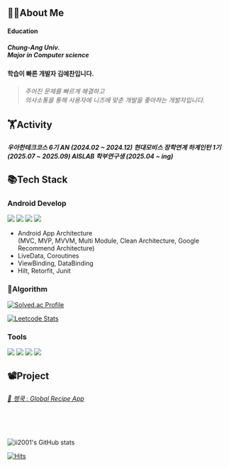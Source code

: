 <h2>🙇‍♂️About Me</h2>

<h4>
    Education
</h4>
<h5>
    Chung-Ang Univ.
    <br>
    Major in Computer science
</h5>

<h4>학습이 빠른 개발자 김예찬입니다.</h4> 

<blockquote>
  <h6>
    주어진 문제를 빠르게 해결하고<br>
    의사소통을 통해 사용자에 니즈에 맞춘 개발을 좋아하는 개발자입니다.
  </h6>
</blockquote>

<h2>🏋️Activity</h2>

<h5>
  우아한테크코스 6기 AN (2024.02 ~ 2024.12)
    현대모비스 장학연계 하계인턴 1기 (2025.07 ~ 2025.09)
    AISLAB 학부연구생 (2025.04 ~ ing)
</h5>

<h2>📚Tech Stack</h2>

<h3>Android Develop</h3> 

<p>
  <img src="https://img.shields.io/badge/Android-3DDC84?style=flat-square&logo=android&logoColor=white"> 
  <img src="https://img.shields.io/badge/kotlin-7F52FF?style=flat-square&logo=kotlin&logoColor=white"> 
  <img src="https://img.shields.io/badge/Android Studio-3DDC84?style=flat-square&logo=androidstudio&logoColor=white"> 
  <img src="https://img.shields.io/badge/IntelliJ-000000?style=flat-square&logo=intellijidea&logoColor=white"> 
</p>
<ul>
  <li>
    Android App Architecture<br>
    (MVC, MVP, MVVM, Multi Module, Clean Architecture, Google Recommend Architecture)
  </li>
  <li>LiveData, Coroutines</li>
  <li>ViewBinding, DataBinding</li>
  <li>Hilt, Retorfit, Junit</li>
</ul>

<h3>🤖Algorithm</h3>

[![Solved.ac Profile](http://mazassumnida.wtf/api/v2/generate_badge?boj=ii2001)](https://solved.ac/ii2001/)

[![Leetcode Stats](https://leetcard.jacoblin.cool/ii2001)](https://leetcode.com/ii2001)


<h3>Tools</h3> 

<p>
  <img src="https://img.shields.io/badge/GitHub-181717?style=flat-square&logo=github&logoColor=white">  
  <img src="https://img.shields.io/badge/Figma-F24E1E?style=flat-square&logo=figma&logoColor=white">
  <img src="https://img.shields.io/badge/Slack-4A154B?style=flat-square&logo=slack&logoColor=white">
  <img src="https://img.shields.io/badge/Firebase-DD2C00?style=flat-square&logo=firebase&logoColor=white">
</p>

<h2>📽️Project</h2>

  <h6>
    <a href="https://fossil-drifter-7be.notion.site/PengCook-7de0b01f342d442080f677c309796b5c?pvs=4"target="_self">🔗 펭쿡 : Global Recipe App</a> 
  </h6>
<br><br>

![ii2001's GitHub stats](https://github-readme-stats.vercel.app/api?username=ii2001&show_icons=true&theme=highcontrast)

[![Hits](https://hits.seeyoufarm.com/api/count/incr/badge.svg?url=https%3A%2F%2Fgithub.com%2Fii2001%2Fii2001%2F&count_bg=%2379C83D&title_bg=%23555555&icon=&icon_color=%23A01212&title=hits&edge_flat=false)](https://hits.seeyoufarm.com)
